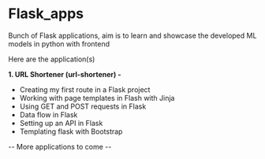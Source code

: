 # Flask_apps

Bunch of Flask applications, aim is to learn and showcase the developed ML models in python with frontend 

Here are the application(s)

**1. URL Shortener (url-shortener) -** 
* Creating my first route in a Flask project
* Working with page templates in Flash with Jinja
* Using GET and POST requests in Flask
* Data flow in Flask
* Setting up an API in Flask
* Templating flask with Bootstrap

-- More applications to come --

